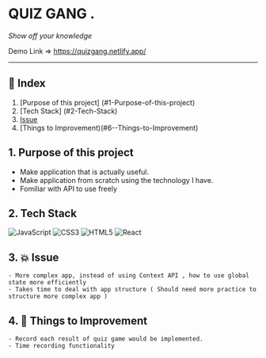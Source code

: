# QUIZ GANG .

_Show off your knowledge_

Demo Link => https://quizgang.netlify.app/

---

## 🔗 Index

1. [Purpose of this project] (#1-Purpose-of-this-project)
2. [Tech Stack] (#2-Tech-Stack)
3. [Issue](#3--Issue)
4. [Things to Improvement)(#6--Things-to-Improvement)

## 1. Purpose of this project

- Make application that is actually useful.
- Make application from scratch using the technology I have.
- Fomiliar with API to use freely

## 2. Tech Stack

<img alt="JavaScript" src="https://img.shields.io/badge/javascript%20-%23323330.svg?&style=for-the-badge&logo=javascript&logoColor=%23F7DF1E"/> <img alt="CSS3" src="https://img.shields.io/badge/css3%20-%231572B6.svg?&style=for-the-badge&logo=css3&logoColor=white"/> <img alt="HTML5" src="https://img.shields.io/badge/html5%20-%23E34F26.svg?&style=for-the-badge&logo=html5&logoColor=white"/> <img alt="React" src="https://img.shields.io/badge/react%20-%2320232a.svg?&style=for-the-badge&logo=react&logoColor=%2361DAFB"/>

## 3. 💥 Issue

    - More complex app, instead of using Context API , how to use global state more efficiently 
    - Takes time to deal with app structure ( Should need more practice to structure more complex app )

## 4. 🚀 Things to Improvement

    - Record each result of quiz game would be implemented.
    - Time recording functionality 
